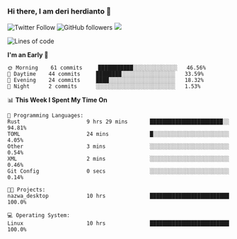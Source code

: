 ### Hi there, I am deri herdianto 👋
![Twitter Follow](https://img.shields.io/twitter/follow/deikatsuo?label=Follow)
![GitHub followers](https://img.shields.io/github/followers/deikatsuo?label=Follow&style=social)
![](https://visitor-badge.glitch.me/badge?page_id=deikatsuo.deikatsuo)

<!--
**deikatsuo/deikatsuo** is a ✨ _special_ ✨ repository because its `README.md` (this file) appears on your GitHub profile.

Here are some ideas to get you started:

- 🔭 I’m currently working on ...
- 🌱 I’m currently learning ...
- 👯 I’m looking to collaborate on ...
- 🤔 I’m looking for help with ...
- 💬 Ask me about ...
- 📫 How to reach me: ...
- 😄 Pronouns: ...
- ⚡ Fun fact: ...
-->

<!--START_SECTION:waka-->
![Lines of code](https://img.shields.io/badge/From%20Hello%20World%20I%27ve%20Written-14750%20lines%20of%20code-blue)

**I'm an Early 🐤** 

```text
🌞 Morning    61 commits     ███████████░░░░░░░░░░░░░░   46.56% 
🌆 Daytime    44 commits     ████████░░░░░░░░░░░░░░░░░   33.59% 
🌃 Evening    24 commits     ████░░░░░░░░░░░░░░░░░░░░░   18.32% 
🌙 Night      2 commits      ░░░░░░░░░░░░░░░░░░░░░░░░░   1.53%

```


📊 **This Week I Spent My Time On** 

```text
💬 Programming Languages: 
Rust                     9 hrs 29 mins       ███████████████████████░░   94.81% 
TOML                     24 mins             █░░░░░░░░░░░░░░░░░░░░░░░░   4.05% 
Other                    3 mins              ░░░░░░░░░░░░░░░░░░░░░░░░░   0.54% 
XML                      2 mins              ░░░░░░░░░░░░░░░░░░░░░░░░░   0.46% 
Git Config               0 secs              ░░░░░░░░░░░░░░░░░░░░░░░░░   0.14%

🐱‍💻 Projects: 
nazwa_desktop            10 hrs              █████████████████████████   100.0%

💻 Operating System: 
Linux                    10 hrs              █████████████████████████   100.0%

```


<!--END_SECTION:waka-->
